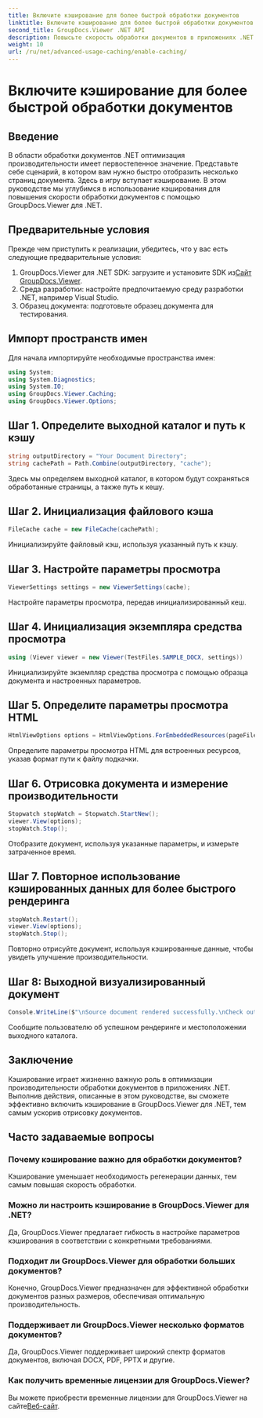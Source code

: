 ```yaml
---
title: Включите кэширование для более быстрой обработки документов
linktitle: Включите кэширование для более быстрой обработки документов
second_title: GroupDocs.Viewer .NET API
description: Повысьте скорость обработки документов в приложениях .NET с помощью GroupDocs.Viewer за счет использования кэширования. Оптимизируйте производительность без особых усилий.
weight: 10
url: /ru/net/advanced-usage-caching/enable-caching/
---
```


# Включите кэширование для более быстрой обработки документов

## Введение
В области обработки документов .NET оптимизация производительности имеет первостепенное значение. Представьте себе сценарий, в котором вам нужно быстро отобразить несколько страниц документа. Здесь в игру вступает кэширование. В этом руководстве мы углубимся в использование кэширования для повышения скорости обработки документов с помощью GroupDocs.Viewer для .NET.
## Предварительные условия
Прежде чем приступить к реализации, убедитесь, что у вас есть следующие предварительные условия:
1.  GroupDocs.Viewer для .NET SDK: загрузите и установите SDK из[Сайт GroupDocs.Viewer](https://releases.groupdocs.com/viewer/net/).
2. Среда разработки: настройте предпочитаемую среду разработки .NET, например Visual Studio.
3. Образец документа: подготовьте образец документа для тестирования.

## Импорт пространств имен
Для начала импортируйте необходимые пространства имен:
```csharp
using System;
using System.Diagnostics;
using System.IO;
using GroupDocs.Viewer.Caching;
using GroupDocs.Viewer.Options;
```

## Шаг 1. Определите выходной каталог и путь к кэшу
```csharp
string outputDirectory = "Your Document Directory";
string cachePath = Path.Combine(outputDirectory, "cache");
```
Здесь мы определяем выходной каталог, в котором будут сохраняться обработанные страницы, а также путь к кешу.
## Шаг 2. Инициализация файлового кэша
```csharp
FileCache cache = new FileCache(cachePath);
```
Инициализируйте файловый кэш, используя указанный путь к кэшу.
## Шаг 3. Настройте параметры просмотра
```csharp
ViewerSettings settings = new ViewerSettings(cache);
```
Настройте параметры просмотра, передав инициализированный кеш.
## Шаг 4. Инициализация экземпляра средства просмотра
```csharp
using (Viewer viewer = new Viewer(TestFiles.SAMPLE_DOCX, settings))
```
Инициализируйте экземпляр средства просмотра с помощью образца документа и настроенных параметров.
## Шаг 5. Определите параметры просмотра HTML
```csharp
HtmlViewOptions options = HtmlViewOptions.ForEmbeddedResources(pageFilePathFormat);
```
Определите параметры просмотра HTML для встроенных ресурсов, указав формат пути к файлу подкачки.
## Шаг 6. Отрисовка документа и измерение производительности
```csharp
Stopwatch stopWatch = Stopwatch.StartNew();
viewer.View(options);
stopWatch.Stop();
```
Отобразите документ, используя указанные параметры, и измерьте затраченное время.
## Шаг 7. Повторное использование кэшированных данных для более быстрого рендеринга
```csharp
stopWatch.Restart();
viewer.View(options);
stopWatch.Stop();
```
Повторно отрисуйте документ, используя кэшированные данные, чтобы увидеть улучшение производительности.
## Шаг 8: Выходной визуализированный документ
```csharp
Console.WriteLine($"\nSource document rendered successfully.\nCheck output in {outputDirectory}.");
```
Сообщите пользователю об успешном рендеринге и местоположении выходного каталога.

## Заключение
Кэширование играет жизненно важную роль в оптимизации производительности обработки документов в приложениях .NET. Выполнив действия, описанные в этом руководстве, вы сможете эффективно включить кэширование в GroupDocs.Viewer для .NET, тем самым ускорив отрисовку документов.
## Часто задаваемые вопросы
### Почему кэширование важно для обработки документов?
Кэширование уменьшает необходимость регенерации данных, тем самым повышая скорость обработки.
### Можно ли настроить кэширование в GroupDocs.Viewer для .NET?
Да, GroupDocs.Viewer предлагает гибкость в настройке параметров кэширования в соответствии с конкретными требованиями.
### Подходит ли GroupDocs.Viewer для обработки больших документов?
Конечно, GroupDocs.Viewer предназначен для эффективной обработки документов разных размеров, обеспечивая оптимальную производительность.
### Поддерживает ли GroupDocs.Viewer несколько форматов документов?
Да, GroupDocs.Viewer поддерживает широкий спектр форматов документов, включая DOCX, PDF, PPTX и другие.
### Как получить временные лицензии для GroupDocs.Viewer?
 Вы можете приобрести временные лицензии для GroupDocs.Viewer на сайте[Веб-сайт](https://purchase.groupdocs.com/temporary-license/).